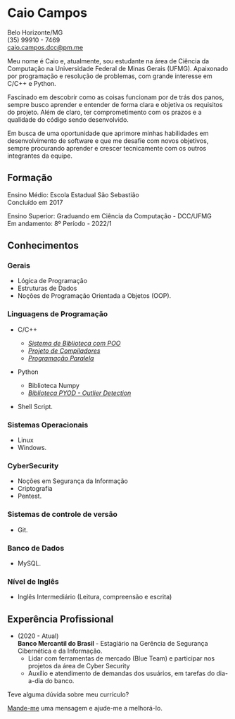 # Caio Campos

Belo Horizonte/MG <br>
(35) 99910 - 7469 <br>
caio.campos.dcc@pm.me

Meu nome é Caio e, atualmente, sou estudante na área de Ciência da Computação na Universidade Federal de Minas Gerais (UFMG). Apaixonado por programação e resolução de problemas, com grande interesse em C/C++ e Python. 

Fascinado em descobrir como as coisas funcionam por de trás dos panos, sempre busco aprender e entender de forma clara e objetiva os requisitos do projeto. Além de claro, ter comprometimento com os prazos e a qualidade do código sendo desenvolvido.

Em busca de uma oportunidade que aprimore minhas habilidades em desenvolvimento de software e que me desafie com novos objetivos, sempre procurando aprender e crescer tecnicamente com os outros integrantes da equipe.

## Formação
Ensino Médio: Escola Estadual São Sebastião <br>
Concluído em 2017

Ensino Superior: Graduando em Ciência da Computação - DCC/UFMG <br>
Em andamento: 8º Período - 2022/1


## Conhecimentos

### Gerais
* Lógica de Programação
* Estruturas de Dados
* Noções de Programação Orientada a Objetos (OOP).

### Linguagens de Programação
* C/C++
  *  [_Sistema de Biblioteca com POO_](Library_Project)
  * [_Projeto de Compiladores_](Compilers)
  * [_Programação Paralela_](Parallel_Programming)

* Python
  * Biblioteca Numpy
  * [_Biblioteca PYOD - Outlier Detection_](../../../DigitalSecurity)

* Shell Script.

### Sistemas Operacionais
* Linux
* Windows.

### CyberSecurity
* Noções em Segurança da Informação
* Criptografia
* Pentest.

### Sistemas de controle de versão
* Git.

### Banco de Dados
* MySQL.

### Nível de Inglês
* Inglês Intermediário (Leitura, compreensão e escrita)


## Experência Profissional
* (2020 -  Atual) <br>
**Banco Mercantil do Brasil** -
Estagiário na Gerência de Segurança Cibernética e da Informação.
  * Lidar com ferramentas de mercado (Blue Team) e participar nos projetos da área de Cyber Security 
  * Auxílio e atendimento de demandas dos usuários, em tarefas do dia-a-dia do banco.


Teve alguma dúvida sobre meu currículo?

[Mande-me](https://github.com/KaioAlex/curriculo/issues) uma mensagem e ajude-me a melhorá-lo.
